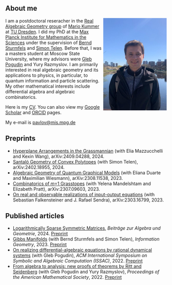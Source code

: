 ## About me

<img align="right" width="198" height="288" src="docs/assets/images/PH24.jpg">

I am a postdoctoral reseracher in the [Real Algebraic Geometry group](https://tu-dresden.de/mn/math/geometrie/kummer/startseite/?set_language=en) of [Mario Kummer](https://tu-dresden.de/mn/math/geometrie/kummer/die-professur/inhaber-in) at [TU Dresden](https://tu-dresden.de). I did my PhD at the [Max Planck Institute for Mathematics in the Sciences](https://www.mis.mpg.de) under the supervision of [Bernd Sturmfels](https://math.berkeley.edu/~bernd/) and [Simon Telen](https://simontelen.webnode.page/). Before that, I was a masters student at Moscow State University, where my advisors were [Gleb Pogudin](http://www.lix.polytechnique.fr/Labo/Gleb.POGUDIN/) and Yury Razmyslov. I am primarily interested in real algebraic geometry and its applications to physics, in particular, to quantum information and particle scattering. My other mathematical interests include differential algebra and algebraic combinatorics.

Here is my [CV](https://dmmpavlov.github.io/CV_Pavlov_Oct24.pdf). You can also view my [Google Scholar](https://scholar.google.com/citations?user=VwCmjKwAAAAJ) and [ORCID](https://orcid.org/0009-0002-0116-4659) pages.

My e-mail is [pavlov@mis.mpg.de](mailto:pavlov@mis.mpg.de)

## Preprints
* [Hyperplane Arrangements in the Grassmannian](https://arxiv.org/abs/2409.04288) (with Elia Mazzucchelli and Kexin Wang), arXiv:2409.04288, 2024.
* [Santaló Geometry of Convex Polytopes](https://arxiv.org/abs/2402.18955) (with Simon Telen), arXiv:2402.18955, 2024.
* [Algebraic Geometry of Quantum Graphical Models](https://arxiv.org/abs/2308.11538) (with Eliana Duarte and Maximilian Wiesmann), arXiv:2308.11538, 2023.
* [Combinatorics of *m*=1 Grasstopes](https://arxiv.org/abs/2307.09603) (with Yelena Mandelshtam and Elizabeth Pratt), arXiv:2307.09603, 2023.
* [On real and observable realizations of input-output equations](https://arxiv.org/abs/2303.16799) (with Sebastian Falkensteiner and J. Rafael Sendra), arXiv:2303.16799, 2023.

## Published articles
* [Logarithmically Sparse Symmetric Matrices](https://doi.org/10.1007/s13366-024-00753-y), *Beiträge zur Algebra und Geometrie*, 2024. [Preprint](https://arxiv.org/abs/2301.10042)
* [Gibbs Manifolds](https://doi.org/10.1007/s41884-023-00111-2) (with Bernd Sturmfels and Simon Telen), *Information Geometry*, 2023. [Preprint](https://arxiv.org/abs/2211.15490)
* [On realizing differential-algebraic equations by rational dynamical systems](https://doi.org/10.1145/3476446.3535492) (with Gleb Pogudin), *ACM International Symposium on Symbolic and Algebraic Computation
(ISSAC)*, 2022. [Preprint](https://arxiv.org/abs/2203.03555)
* [From algebra to analysis: new proofs of theorems by Ritt and Seidenberg](https://doi.org/10.1090/proc/16065) (with Gleb Pogudin and Yury Razmyslov), *Proceedings of the American Mathematical Society*, 2022. [Preprint](https://arxiv.org/abs/2107.03012)
